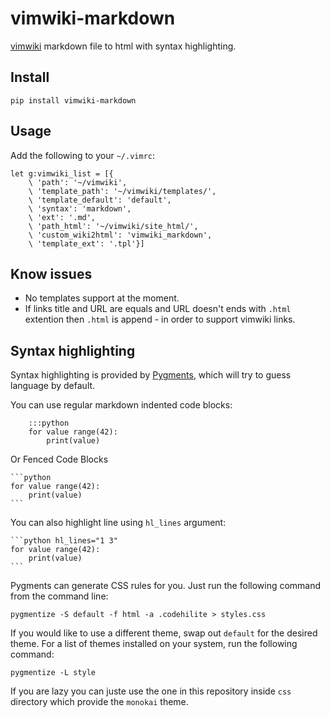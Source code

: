 # vimwiki-markdown

[vimwiki](https://github.com/vimwiki/vimwiki) markdown file to html with syntax
highlighting.

## Install

```
pip install vimwiki-markdown
```

## Usage

Add the following to your `~/.vimrc`:

```vim
let g:vimwiki_list = [{
	\ 'path': '~/vimwiki',
	\ 'template_path': '~/vimwiki/templates/',
	\ 'template_default': 'default',
	\ 'syntax': 'markdown',
	\ 'ext': '.md',
	\ 'path_html': '~/vimwiki/site_html/',
	\ 'custom_wiki2html': 'vimwiki_markdown',
	\ 'template_ext': '.tpl'}]
```

## Know issues

- No templates support at the moment.
- If links title and URL are equals and URL doesn't ends with `.html` extention
  then `.html` is append - in order to support vimwiki links.

## Syntax highlighting

Syntax highlighting is provided by [Pygments](http://pygments.org/), which will
try to guess language by default.

You can use regular markdown indented code blocks:

```
	:::python
	for value range(42):
		print(value)
```

Or Fenced Code Blocks

	```python
	for value range(42):
		print(value)
	```

You can also highlight line using `hl_lines` argument:

	```python hl_lines="1 3"
	for value range(42):
		print(value)
	```

Pygments can generate CSS rules for you. Just run the following command from
the command line:

```
pygmentize -S default -f html -a .codehilite > styles.css
```

If you would like to use a different theme, swap out `default` for the desired
theme. For a list of themes installed on your system, run the following
command:

```
pygmentize -L style
```

If you are lazy you can juste use the one in this repository inside `css`
directory which provide the `monokai` theme.
